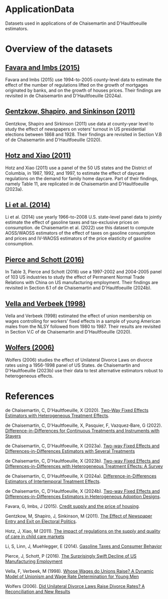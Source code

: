 # ApplicationData
Datasets used in applications of de Chaisemartin and D'Haultfoeuille estimators.

# Overview of the datasets

## [Favara and Imbs (2015)](https://github.com/chaisemartinPackages/ApplicationData/raw/main/favara_imbs_did_multiplegt_dyn.dta)

Favara and Imbs (2015) use 1994-to-2005 county-level data to estimate the effect of the number of regulations lifted on the growth of mortgages originated by banks, and on the growth of houses prices. Their findings are revisited in de Chaisemartin and D'Haultfoeuille (2024a).

## [Gentzkow, Shapiro, and Sinkinson (2011)](https://github.com/chaisemartinPackages/ApplicationData/raw/main/voting_cnty_clean.dta) 

Gentzkow, Shapiro and Sirkinson (2011) use data at county-year level to study the effect of newspapers on voters’ turnout in US presidential elections between 1868 and 1928. Their findings are revisited in Section V.B of de Chaisemartin and D'Haultfoeuille (2020).  

## [Hotz and Xiao (2011)](https://github.com/chaisemartinPackages/ApplicationData/raw/main/Hotz_cleaned.dta)

Hotz and Xiao (2011) use a panel of the 50 US states and the District of Columbia, in 1987, 1992, and 1997, to estimate the effect of daycare regulations on the demand for family home daycare. Part of their findings, namely Table 11, are replicated in de Chaisemartin and D'Haultfoeuille (2023a).

## [Li et al. (2014)](https://github.com/chaisemartinPackages/ApplicationData/raw/main/data_gazoline.dta)

Li et al. (2014) use yearly 1966-to-2008 U.S. state-level panel data to jointly estimate the effect of gasoline taxes and tax-exclusive prices on consumption. de Chaisemartin et al. (2022) use this dataset to compute AOSS/WAOSS estimators of the effect of taxes on gasoline consumption and prices and IV-WAOSS estimators of the price elasticity of gasoline consumption. 

## [Pierce and Schott (2016)](https://github.com/chaisemartinPackages/ApplicationData/raw/main/pierce_schott_didtextbook.dta)

In Table 3, Pierce and Schott (2016) use a 1997-2002 and 2004-2005 panel of 103 US industries to study the effect of Permanent Normal Trade Relations with China on US manufacturing employment. Their findings are revisited in Section 6.1 of de Chaisemartin and D'Haultfoeuille (2024b).    

## [Vella and Verbeek (1998)](https://github.com/chaisemartinPackages/ApplicationData/raw/main/wagepan_twfeweights.dta)

Vella and Verbeek (1998) estimated the effect of union membership on wages controlling for workers’ fixed effects in a sample of young American males from the NLSY followed from 1980 to 1987. Their results are revisited in Section V.C of de Chaisemartin and D'Haultfoeuille (2020). 

## [Wolfers (2006)](https://github.com/chaisemartinPackages/ApplicationData/raw/main/Divorce-Wolfers-AER.dta)

Wolfers (2006) studies the effect of Unilateral Divorce Laws on divorce rates using a 1956-1998 panel of US States. de Chaisemartin and D'Haultfoeuille (2023b) use their data to test alternative estimators robust to heterogeneous effects.

# References

de Chaisemartin, C, D'Haultfoeuille, X (2020). [Two-Way Fixed Effects Estimators with Heterogeneous Treatment Effects](https://www.aeaweb.org/articles?id=10.1257/aer.20181169).

de Chaisemartin, C, D'Haultfoeuille, X, Pasquier, F, Vazquez‐Bare, G (2022). [Difference-in-Differences for Continuous Treatments and Instruments with Stayers](https://ssrn.com/abstract=4011782)

de Chaisemartin, C, D'Haultfoeuille, X (2023a). [Two-way Fixed Effects and Differences-in-Differences Estimators with Several Treatments](https://doi.org/10.1016/j.jeconom.2023.105480)

de Chaisemartin, C, D'Haultfoeuille, X (2023b). [Two-way Fixed Effects and Differences-in-Differences with Heterogeneous Treatment Effects: A Survey](https://dx.doi.org/10.2139/ssrn.3980758)

de Chaisemartin, C, D'Haultfoeuille, X (2024a). [Difference-in-Differences Estimators of Intertemporal Treatment Effects](https://papers.ssrn.com/sol3/papers.cfm?abstract_id=3731856).

de Chaisemartin, C, D'Haultfoeuille, X (2024b). [Two-way Fixed Effects and Differences-in-Differences Estimators in Heterogeneous Adoption Designs](https://papers.ssrn.com/sol3/papers.cfm?abstract_id=4284811).

Favara, G, Imbs, J (2015). [Credit supply and the price of housing](https://www.aeaweb.org/articles?id=10.1257/aer.20121416).

Gentzkow, M, Shapiro, J, Sinkinson, M (2011). [The Effect of Newspaper Entry and Exit on Electoral Politics](https://www.aeaweb.org/articles?id=10.1257/aer.101.7.2980).

Hotz, J, Xiao, M (2011). [The impact of regulations on the supply and quality of care in child care markets](https://www.aeaweb.org/articles?id=10.1257/aer.101.5.1775)

Li, S, Linn, J, Muehlegger, E (2014). [Gasoline Taxes and Consumer Behavior](https://www.aeaweb.org/articles?id=10.1257/pol.6.4.302)

Pierce, J, Schott, P (2016). [The Surprisingly Swift Decline of US Manufacturing Employment](https://www.aeaweb.org/articles?id=10.1257/aer.20131578)

Vella, F, Verbeek, M (1998). [Whose Wages do Unions Raise? A Dynamic Model of Unionism and Wage Rate Determination for Young Men](http://www.jstor.org/stable/223257)

Wolfers (2006). [Did Unilateral Divorce Laws Raise Divorce Rates? A Reconciliation and New Results](https://www.aeaweb.org/articles?id=10.1257/aer.96.5.1802)


